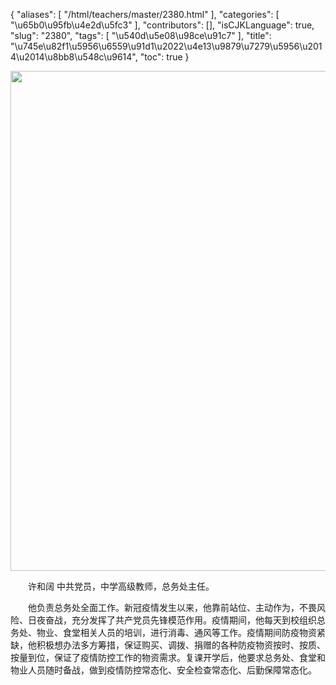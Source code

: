 {
    "aliases": [
        "/html/teachers/master/2380.html"
    ],
    "categories": [
        "\u65b0\u95fb\u4e2d\u5fc3"
    ],
    "contributors": [],
    "isCJKLanguage": true,
    "slug": "2380",
    "tags": [
        "\u540d\u5e08\u98ce\u91c7"
    ],
    "title": "\u745e\u82f1\u5956\u6559\u91d1\u2022\u4e13\u9879\u7279\u5956\u2014\u2014\u8bb8\u548c\u9614",
    "toc": true
}


<img
    src="https://cdn.tfls.online/mirror/full/a9ad321a50ca48d1e7f92c57ff4039446f2ab412.jpg"
    style="display:block;margin-left:auto;margin-right:auto;"
    decoding="async"
    fetchpriority="auto"
    loading="lazy"
    height="800"
    width="600"
/>




  





  许和阔 中共党员，中学高级教师，总务处主任。




  他负责总务处全面工作。新冠疫情发生以来，他靠前站位、主动作为，不畏风险、日夜奋战，充分发挥了共产党员先锋模范作用。疫情期间，他每天到校组织总务处、物业、食堂相关人员的培训，进行消毒、通风等工作。疫情期间防疫物资紧缺，他积极想办法多方筹措，保证购买、调拨、捐赠的各种防疫物资按时、按质、按量到位，保证了疫情防控工作的物资需求。复课开学后，他要求总务处、食堂和物业人员随时备战，做到疫情防控常态化、安全检查常态化、后勤保障常态化。



